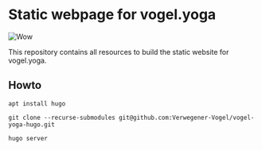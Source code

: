 # Static webpage for vogel.yoga

![Wow](https://github.com/Verwegener-Vogel/vogel-yoga-hugo/actions/workflows/gh-pages.yml/badge.svg)


This repository contains all resources to build the static website for vogel.yoga.

## Howto

```
apt install hugo

git clone --recurse-submodules git@github.com:Verwegener-Vogel/vogel-yoga-hugo.git

hugo server
```
